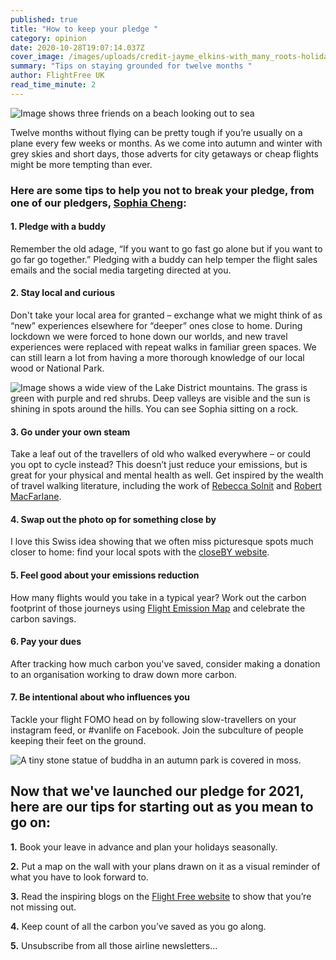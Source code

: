 ```yaml
---
published: true
title: "How to keep your pledge "
category: opinion
date: 2020-10-28T19:07:14.037Z
cover_image: /images/uploads/credit-jayme_elkins-with_many_roots-holiday_in_scotland.jpg
summary: "Tips on staying grounded for twelve months "
author: FlightFree UK
read_time_minute: 2
---
```

![Image shows three friends on a beach looking out to sea](/images/uploads/credit-jayme_elkins-with_many_roots-holiday_in_scotland.jpg "Scotland holiday. Image credit: Jayme Elkins-With Many Roots")

Twelve months without flying can be pretty tough if you’re usually on a plane every few weeks or months. As we come into autumn and winter with grey skies and short days, those adverts for city getaways or cheap flights might be more tempting than ever. 

### Here are some tips to help you not to break your pledge, from one of our pledgers, [Sophia Cheng](http://www.withmanyroots.com):

#### 1. Pledge with a buddy

Remember the old adage, “If you want to go fast go alone but if you want to go far go together.” Pledging with a buddy can help temper the flight sales emails and the social media targeting directed at you.

#### 2. Stay local and curious

Don't take your local area for granted – exchange what we might think of as “new” experiences elsewhere for “deeper” ones close to home.  During lockdown we were forced to hone down our worlds, and new travel experiences were replaced with repeat walks in familiar green spaces. We can still learn a lot from having a more thorough knowledge of our local wood or National Park.

![Image shows a wide view of the Lake District mountains. The grass is green with purple and red shrubs. Deep valleys are visible and the sun is shining in spots around the hills. You can see Sophia sitting on a rock. ](/images/uploads/credit-jayme-elkins-with-many-roots-sophia-lake-disctrict.jpg "Sophia in the Lake District. Image credit: Jayme Elkins-With Many Roots")

#### 3. Go under your own steam

Take a leaf out of the travellers of old who walked everywhere – or could you opt to cycle instead? This doesn’t just reduce your emissions, but is great for your physical and mental health as well. Get inspired by the wealth of travel walking literature, including the work of [Rebecca Solnit](http://rebeccasolnit.net/books/) and [Robert MacFarlane](https://www.penguin.co.uk/authors/32424/robert-macfarlane.html). 

#### 4. Swap out the photo op for something close by

I love this Swiss idea showing that we often miss picturesque spots much closer to home: find your local spots with the [closeBY website](https://closeby.ch/). 

#### 5. Feel good about your emissions reduction

How many flights would you take in a typical year? Work out the carbon footprint of those journeys using [Flight Emission Map](https://flightemissionmap.org/) and celebrate the carbon savings.

#### 6. Pay your dues

After tracking how much carbon you've saved, consider making a donation to an organisation working to draw down more carbon. 

#### 7. Be intentional about who influences you

Tackle your flight FOMO head on by following slow-travellers on your instagram feed, or #vanlife on Facebook. Join the subculture of people keeping their feet on the ground.

![A tiny stone statue of buddha in an autumn park is covered in moss. ](/images/uploads/credit-sophia-cheng-photo-walk-local-area.jpeg "Can you get much more local? A discovery on a local walk. Image credit: Sophia Cheng")

## Now that we've launched our pledge for 2021, here are our tips for starting out as you mean to go on:

**1.** Book your leave in advance and plan your holidays seasonally. 

**2.** Put a map on the wall with your plans drawn on it as a visual reminder of what you have to look forward to. 

**3.** Read the inspiring blogs on the [Flight Free website](https://flightfree.co.uk/be_inspired/) to show that you’re not missing out.

**4.** Keep count of all the carbon you’ve saved as you go along.

**5.** Unsubscribe from all those airline newsletters...